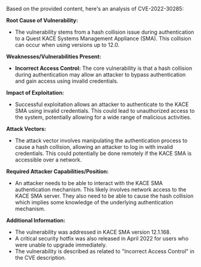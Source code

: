 Based on the provided content, here's an analysis of CVE-2022-30285:

**Root Cause of Vulnerability:**

*   The vulnerability stems from a hash collision issue during authentication to a Quest KACE Systems Management Appliance (SMA). This collision can occur when using versions up to 12.0.

**Weaknesses/Vulnerabilities Present:**

*   **Incorrect Access Control:** The core vulnerability is that a hash collision during authentication may allow an attacker to bypass authentication and gain access using invalid credentials.

**Impact of Exploitation:**

*   Successful exploitation allows an attacker to authenticate to the KACE SMA using invalid credentials. This could lead to unauthorized access to the system, potentially allowing for a wide range of malicious activities.

**Attack Vectors:**

*   The attack vector involves manipulating the authentication process to cause a hash collision, allowing an attacker to log in with invalid credentials. This could potentially be done remotely if the KACE SMA is accessible over a network.

**Required Attacker Capabilities/Position:**

*   An attacker needs to be able to interact with the KACE SMA authentication mechanism. This likely involves network access to the KACE SMA server. They also need to be able to cause the hash collision which implies some knowledge of the underlying authentication mechanism.

**Additional Information:**

*   The vulnerability was addressed in KACE SMA version 12.1.168.
*   A critical security hotfix was also released in April 2022 for users who were unable to upgrade immediately.
*   The vulnerability is described as related to "Incorrect Access Control" in the CVE description.
